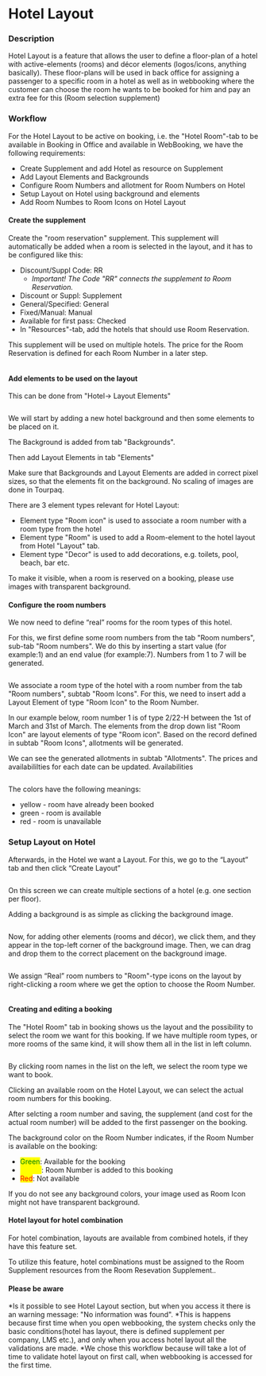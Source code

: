 # Hotel Layout

### Description <a href="#description" id="description"></a>

Hotel Layout is a feature that allows the user to define a floor-plan of a hotel with active-elements (rooms) and décor elements (logos/icons, anything basically). These floor-plans will be used in back office for assigning a passenger to a specific room in a hotel as well as in webbooking where the customer can choose the room he wants to be booked for him and pay an extra fee for this (Room selection supplement)

### Workflow <a href="#workflow" id="workflow"></a>

For the Hotel Layout to be active on booking, i.e. the "Hotel Room"-tab to be available in Booking in Office and available in WebBooking, we have the following requirements:

* Create Supplement and add Hotel as resource on Supplement
* Add Layout Elements and Backgrounds
* Configure Room Numbers and allotment for Room Numbers on Hotel
* Setup Layout on Hotel using background and elements
* Add Room Numbes to Room Icons on Hotel Layout

#### **Create the supplement**

Create the "room reservation" supplement. This supplement will automatically be added when a room is selected in the layout, and it has to be configured like this:

* Discount/Suppl Code: RR
  * _Important! The Code "RR" connects the supplement to Room Reservation._
* Discount or Suppl: Supplement
* General/Specified: General
* Fixed/Manual: Manual
* Available for first pass: Checked
* In "Resources"-tab, add the hotels that should use Room Reservation.

This supplement will be used on multiple hotels. The price for the Room Reservation is defined for each Room Number in a later step.

<figure><img src="../../.gitbook/assets/image (2) (1) (1) (1) (1) (1) (1) (1) (1) (1) (1) (1) (1) (1) (1) (1) (1) (1) (1) (1) (1) (1) (1) (1) (1) (1) (1) (1) (1) (1) (1) (1) (1) (1) (1) (1) (1) (1).png" alt=""><figcaption></figcaption></figure>

#### **Add elements to be used on the layout**

This can be done from "Hotel-> Layout Elements"

<figure><img src="../../.gitbook/assets/image (3) (1) (1) (1) (1) (1) (1) (1) (1) (1) (1) (1) (1) (1) (1) (1) (1) (1) (1) (1) (1) (1) (1) (1) (1) (1) (1) (1) (1) (1) (1) (1) (1) (1).png" alt=""><figcaption></figcaption></figure>

&#x20;We will start by adding a new hotel background and then some elements to be placed on it.

The Background is added from tab "Backgrounds".

Then add Layout Elements in tab "Elements"

Make sure that Backgrounds and Layout Elements are added in correct pixel sizes, so that the elements fit on the background. No scaling of images are done in Tourpaq.&#x20;

There are 3 element types relevant for Hotel Layout:

* Element type "Room icon" is used to associate a room number with a room type from the hotel
* Element type "Room" is used to add a Room-element to the hotel layout from Hotel "Layout" tab.
* Element type "Decor" is used to add decorations, e.g. toilets, pool, beach, bar etc.

To make it visible, when a room is reserved on a booking, please use images with transparent background.&#x20;

#### **Configure the room numbers**

We now need to define “real” rooms for the room types of this hotel.

For this, we first define some room numbers from the tab "Room numbers", sub-tab "Room numbers". We do this by inserting a start value (for example:1) and an end value (for example:7). Numbers from 1 to 7 will be generated.&#x20;

<figure><img src="../../.gitbook/assets/image (7) (1) (1) (1) (1) (1) (1) (1) (1) (1) (1) (1) (1) (1) (1) (1) (1) (1) (1) (1) (1) (1) (1) (1).png" alt=""><figcaption></figcaption></figure>

We associate a room type of the hotel with a room number from the tab "Room numbers", subtab "Room Icons". For this, we need to insert add a Layout Element of type "Room Icon" to the Room Number.

In our example below, room number 1 is of type 2/22-H between the 1st of March and 31st of March. The elements from the drop down list "Room Icon" are layout elements of type "Room icon". Based on the record defined in subtab "Room Icons", allotments will be generated.&#x20;

We can see the generated allotments in subtab "Allotments". The prices  and availabililties for each date can be updated. Availabilities&#x20;

<figure><img src="../../.gitbook/assets/image (8) (1) (1) (1) (1) (1) (1) (1) (1) (1) (1) (1) (1) (1) (1) (1) (1) (1) (1) (1) (1).png" alt=""><figcaption></figcaption></figure>

The colors have the following meanings:

* yellow - room have already been booked
* green - room is available
* red - room is unavailable

### Setup Layout on Hotel

Afterwards, in the Hotel we want a Layout. For this, we go to the “Layout” tab and then click “Create Layout”

<figure><img src="../../.gitbook/assets/image (4) (1) (1) (1) (1) (1) (1) (1) (1) (1) (1) (1) (1) (1) (1) (1) (1) (1) (1) (1) (1) (1) (1) (1) (1) (1) (1) (1) (1).png" alt=""><figcaption></figcaption></figure>

On this screen we can create multiple sections of a hotel (e.g. one section per floor).&#x20;

Adding a background is as simple as clicking the background image.

<figure><img src="../../.gitbook/assets/image (5) (1) (1) (1) (1) (1) (1) (1) (1) (1) (1) (1) (1) (1) (1) (1) (1) (1) (1) (1) (1) (1) (1) (1) (1) (1) (1) (1) (1).png" alt=""><figcaption></figcaption></figure>

Now, for adding other elements (rooms and décor), we click them, and they appear in the top-left corner of the background image. Then, we can drag and drop them to the correct placement on the background image.

<figure><img src="../../.gitbook/assets/image (6) (1) (1) (1) (1) (1) (1) (1) (1) (1) (1) (1) (1) (1) (1) (1) (1) (1) (1) (1) (1) (1) (1) (1) (1) (1).png" alt=""><figcaption></figcaption></figure>



We assign “Real” room numbers to "Room"-type icons on the layout by right-clicking a room where we get the option to choose the Room Number.



<figure><img src="../../.gitbook/assets/image (9) (1) (1) (1) (1) (1) (1) (1) (1) (1) (1) (1) (1) (1) (1) (1) (1) (1) (1).png" alt=""><figcaption></figcaption></figure>

#### **Creating and editing a booking**

The "Hotel Room" tab in booking shows us the layout and the possibility to select the room we want for this booking. If we have multiple room types, or more rooms of the same kind, it will show them all in the list in left column.

<figure><img src="../../.gitbook/assets/image (10) (1) (1) (1) (1) (1) (1) (1) (1) (1) (1) (1) (1) (1) (1) (1) (1) (1) (1).png" alt=""><figcaption></figcaption></figure>

By clicking room names in the list on the left, we select the room type we want to book.

Clicking an available room on the Hotel Layout, we can select the actual room numbers for this booking.

After selcting a room number and saving, the supplement (and cost for the actual room number) will be added to the first passenger on the booking.

The background color on the Room Number indicates, if the Room Number is available on the booking:

* <mark style="color:green;">Green</mark>: Available for the booking
* <mark style="color:yellow;">Yellow</mark>: Room Number is added to this booking
* <mark style="color:red;">Red</mark>: Not available

If you do not see any background colors, your image used as Room Icon might not have transparent background.

#### **Hotel layout for hotel combination**

For hotel combination, layouts are available from combined hotels, if they have this feature set.

To utilize this feature, hotel combinations must be assigned to the Room Supplement resources from the Room Resevation Supplement..

#### **Please be aware**

\*Is it possible to see Hotel Layout section, but when you access it there is an warning message: "No information was found". \*This is happens because first time when you open webbooking, the system checks only the basic conditions(hotel has layout, there is defined supplement per company, LMS etc.), and only when you access hotel layout all the validations are made. \*We chose this workflow because will take a lot of time to validate hotel layout on first call, when webbooking is accessed for the first time.

